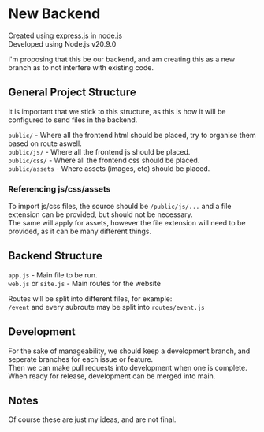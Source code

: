 # New Backend

Created using [express.js](https://expressjs.com/) in [node.js](https://nodejs.org/en)  
Developed using Node.js v20.9.0

I'm proposing that this be our backend, and am creating this as a new branch as to not interfere with existing code.

## General Project Structure

It is important that we stick to this structure, as this is how it will be configured to send files in the backend. 

`public/` - Where all the frontend html should be placed, try to organise them based on route aswell.  
`public/js/` - Where all the frontend js should be placed.  
`public/css/` - Where all the frontend css should be placed.  
`public/assets` - Where assets (images, etc) should be placed.  

### Referencing js/css/assets
To import js/css files, the source should be `/public/js/...` and a file extension can be provided, but should not be necessary.  
The same will apply for assets, however the file extension will need to be provided, as it can be many different things.

## Backend Structure

`app.js` - Main file to be run.  
`web.js` or `site.js` - Main routes for the website

Routes will be split into different files, for example:  
`/event` and every subroute may be split into `routes/event.js`

## Development

For the sake of manageability, we should keep a development branch, and seperate branches for each issue or feature.  
Then we can make pull requests into development when one is complete. When ready for release, development can be merged into main.

## Notes

Of course these are just my ideas, and are not final.
